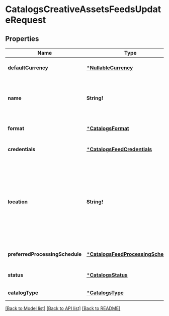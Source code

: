 # CatalogsCreativeAssetsFeedsUpdateRequest

## Properties
Name | Type | Description | Notes
------------ | ------------- | ------------- | -------------
**defaultCurrency** | [***NullableCurrency**](NullableCurrency.md) |  | [optional] [default to null]
**name** | **String!** | A human-friendly name associated to a given feed. | [optional] [default to null]
**format** | [***CatalogsFormat**](CatalogsFormat.md) |  | [optional] [default to null]
**credentials** | [***CatalogsFeedCredentials**](CatalogsFeedCredentials.md) |  | [optional] [default to null]
**location** | **String!** | The URL where a feed is available for download. This URL is what Pinterest will use to download a feed for processing. | [optional] [default to null]
**preferredProcessingSchedule** | [***CatalogsFeedProcessingSchedule**](CatalogsFeedProcessingSchedule.md) |  | [optional] [default to null]
**status** | [***CatalogsStatus**](CatalogsStatus.md) |  | [optional] [default to null]
**catalogType** | [***CatalogsType**](CatalogsType.md) |  | [default to null]

[[Back to Model list]](../README.md#documentation-for-models) [[Back to API list]](../README.md#documentation-for-api-endpoints) [[Back to README]](../README.md)


